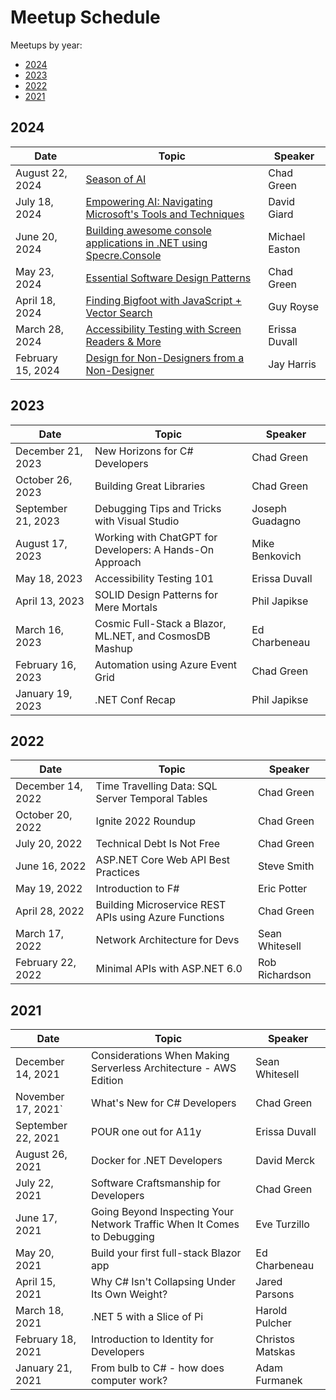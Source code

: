 # Meetup Schedule

Meetups by year:

- [2024](#2024)
- [2023](#2023)
- [2022](#2022)
- [2021](#2021)

## 2024

| Date              | Topic                                                        | Speaker        |
| ----------------- | ------------------------------------------------------------ | -------------- |
| August 22, 2024   | [Season of AI](meetups\2024\08\README.md)                    | Chad Green     |
| July 18, 2024     | [Empowering AI: Navigating Microsoft's Tools and Techniques](meetups\2024\07\README.md) | David Giard    |
| June 20, 2024     | [Building awesome console applications in .NET using Specre.Console](meetups\2024\06\README.md) | Michael Easton |
| May 23, 2024      | [Essential Software Design Patterns](meetups\2024\05\README.md) | Chad Green     |
| April 18, 2024    | [Finding Bigfoot with JavaScript + Vector Search](meetups\2024\04\README.md) | Guy Royse      |
| March 28, 2024    | [Accessibility Testing with Screen Readers & More](meetups\2024\03\README.md) | Erissa Duvall  |
| February 15, 2024 | [Design for Non-Designers from a Non-Designer](meetups\2024\02\README.md) | Jay Harris     |

## 2023

| Date               | Topic                                                    | Speaker         |
| ------------------ | -------------------------------------------------------- | --------------- |
| December 21, 2023  | New Horizons for C# Developers                           | Chad Green      |
| October 26, 2023   | Building Great Libraries                                 | Chad Green      |
| September 21, 2023 | Debugging Tips and Tricks with Visual Studio             | Joseph Guadagno |
| August 17, 2023    | Working with ChatGPT for Developers: A Hands-On Approach | Mike Benkovich  |
| May 18, 2023       | Accessibility Testing 101                                | Erissa Duvall   |
| April 13, 2023     | SOLID Design Patterns for Mere Mortals                   | Phil Japikse    |
| March 16, 2023     | Cosmic Full-Stack a Blazor, ML.NET, and CosmosDB Mashup  | Ed Charbeneau   |
| February 16, 2023  | Automation using Azure Event Grid                        | Chad Green      |
| January 19, 2023   | .NET Conf Recap                                          | Phil Japikse    |

## 2022

| Date              | Topic                                                 | Speaker        |
| ----------------- | ----------------------------------------------------- | -------------- |
| December 14, 2022 | Time Travelling Data: SQL Server Temporal Tables      | Chad Green     |
| October 20, 2022  | Ignite 2022 Roundup                                   | Chad Green     |
| July 20, 2022     | Technical Debt Is Not Free                            | Chad Green     |
| June 16, 2022     | ASP.NET Core Web API Best Practices                   | Steve Smith    |
| May 19, 2022      | Introduction to F#                                    | Eric Potter    |
| April 28, 2022    | Building Microservice REST APIs using Azure Functions | Chad Green     |
| March 17, 2022    | Network Architecture for Devs                         | Sean Whitesell |
| February 22, 2022 | Minimal APIs with ASP.NET 6.0                         | Rob Richardson |

## 2021

| Date               | Topic                                                        | Speaker          |
| ------------------ | ------------------------------------------------------------ | ---------------- |
| December 14, 2021  | Considerations When Making Serverless Architecture - AWS Edition | Sean Whitesell   |
| November 17, 2021` | What's New for C# Developers                                 | Chad Green       |
| September 22, 2021 | POUR one out for A11y                                        | Erissa Duvall    |
| August 26, 2021    | Docker for .NET Developers                                   | David Merck      |
| July 22, 2021      | Software Craftsmanship for Developers                        | Chad Green       |
| June 17, 2021      | Going Beyond Inspecting Your Network Traffic When It Comes to Debugging | Eve Turzillo     |
| May 20, 2021       | Build your first full-stack Blazor app                       | Ed Charbeneau    |
| April 15, 2021     | Why C# Isn't Collapsing Under Its Own Weight?                | Jared Parsons    |
| March 18, 2021     | .NET 5 with a Slice of Pi                                    | Harold Pulcher   |
| February 18, 2021  | Introduction to Identity for Developers                      | Christos Matskas |
| January 21, 2021   | From bulb to C# - how does computer work?                    | Adam Furmanek    |

